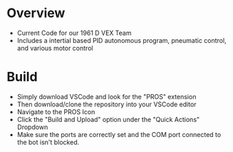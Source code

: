 # Overview
- Current Code for our 1961 D VEX Team
- Includes a intertial based PID autonomous program, pneumatic control, and various motor control
# Build
- Simply download VSCode and look for the "PROS" extension
- Then download/clone the repository into your VSCode editor
- Navigate to the PROS Icon
- Click the "Build and Upload" option under the "Quick Actions" Dropdown
- Make sure the ports are correctly set and the COM port connected to the bot isn't blocked.
